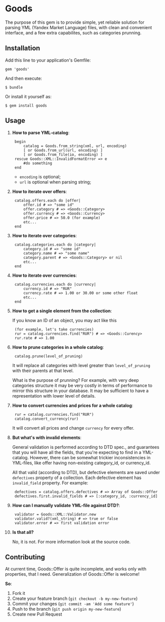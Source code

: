 # Goods

The purpose of this gem is to provide simple, yet reliable solution for parsing
YML (Yandex Market Language) files, with clean and convenient interface,
and a few extra capabilites, such as categories prunning.

## Installation

Add this line to your application's Gemfile:

    gem 'goods'

And then execute:

    $ bundle

Or install it yourself as:

    $ gem install goods

## Usage

1. **How to parse YML-catalog**:
		
		begin
			catalog = Goods.from_string(xml, url, encoding)
			[ or Goods.from_url(url, encoding) ]
			[ or Goods.from_file(io, encoding) ]
		rescue Goods::XML::InvalidFormatError => e
			#do something
		end
	
	* `encoding` is optional;
	* `url` is optional when parsing string;
		
2. **How to iterate over offers**:

		catalog.offers.each do |offer|
			offer.id # => "some id"
			offer.category # => <Goods::Category>
			offer.currency # => <Goods::Currency>
			offer.price # => 50.0 (for example)
			etc...
		end
3. **How to iterate over categories**:
		
		catalog.categories.each do |category|
			category.id # => "some id"
			category.name # => "some name"
			category.parent # => <Goods::Category> or nil
			etc...
		end
		
4. **How to iterate over currencies**:
		
		catalog.currencies.each do |currency|
			currency.id # => "RUR"
			currency.rate # => 1.00 or 30.00 or some other float
			etc...
		end
		
5. **How to get a single element from the collection**:

	If you know an ID of an object, you may act like this
	
		(for example, let's take currencies)
		rur = catalog.currencies.find("RUR") # => <Goods::Curency>
		rur.rate # => 1.00

6. **How to prune categories in a whole catalog**:
		
		catalog.prune(level_of_pruning)
	
	It will replace all categories with level greater than `level_of_pruning` with their parents at that level.
	
	What is the purpose of prunning? For example, with very deep categories structure it may be very costly in terms of performance to mirror this structure in your database. It may be sufficient to have a representation with lower level of details.	
	
7. **How to convert currencies and prices for a whole catalog**:

		rur = catalog.currencies.find("RUR")
		catalog.convert_currency(rur)
		
	It will convert all prices and change `currency` for every offer.
	
8. **But what's with invalid elements**:
	
	General validation is performed according to DTD spec., and guarantees that you will have all the fields, that you're expecting to find in a YML-catalog. However, there can be somewhat trickier inconsistencies in YML-files, like offer having non-existing category_id, or currency_id.
	
	All that valid (according to DTD), but defective elements are saved under `defectives` property of a collection. Each defective element has `invalid_field` property. For example:
		
		defectives = catalog.offers.defectives # => Array of Goods::Offer
		defectives.first.invalid_fields # => [:category_id, :currency_id]
9. **How can I manually validate YML-file against DTD?**:
		
		validator = Goods::XML::Validator.new
		validator.valid?(xml_string) # => true or false
		validator.error # => first validation error
		
10. **Is that all?**

	No, it is not. For more information look at the source code.
	
	
## Contributing

At current time, Goods::Offer is quite incomplete, and works only with properties, that I need. Generalization of Goods::Offer is welcome!

**So**:

1. Fork it
2. Create your feature branch (`git checkout -b my-new-feature`)
3. Commit your changes (`git commit -am 'Add some feature'`)
4. Push to the branch (`git push origin my-new-feature`)
5. Create new Pull Request
